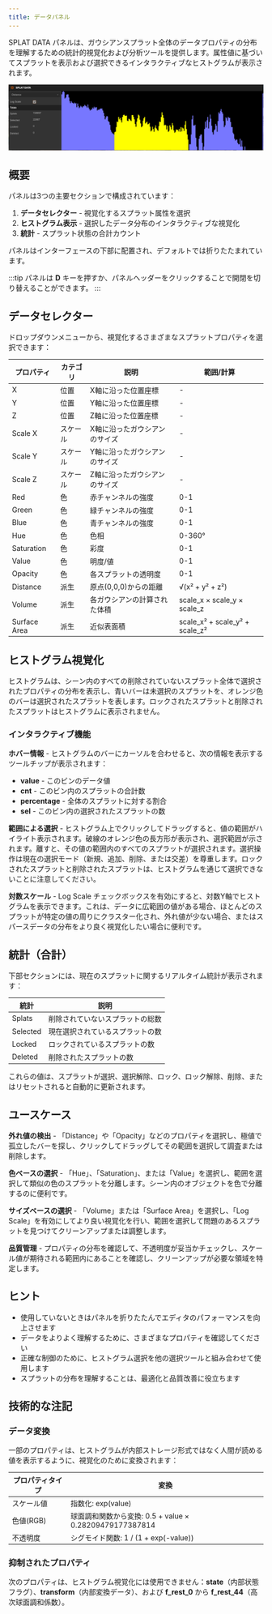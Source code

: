 ```yaml
---
title: データパネル
---
```


SPLAT DATA パネルは、ガウシアンスプラット全体のデータプロパティの分布を理解するための統計的視覚化および分析ツールを提供します。属性値に基づいてスプラットを表示および選択できるインタラクティブなヒストグラムが表示されます。

![SPLAT DATA Panel](/img/user-manual/gaussian-splatting/editing/supersplat/data-panel.png)

## 概要

パネルは3つの主要セクションで構成されています：

1. **データセレクター** - 視覚化するスプラット属性を選択
2. **ヒストグラム表示** - 選択したデータ分布のインタラクティブな視覚化
3. **統計** - スプラット状態の合計カウント

パネルはインターフェースの下部に配置され、デフォルトでは折りたたまれています。

:::tip
パネルは **D** キーを押すか、パネルヘッダーをクリックすることで開閉を切り替えることができます。
:::

## データセレクター

ドロップダウンメニューから、視覚化するさまざまなスプラットプロパティを選択できます：

| プロパティ | カテゴリ | 説明 | 範囲/計算 |
|----------|----------|-------------|-------------------|
| X | 位置 | X軸に沿った位置座標 | - |
| Y | 位置 | Y軸に沿った位置座標 | - |
| Z | 位置 | Z軸に沿った位置座標 | - |
| Scale X | スケール | X軸に沿ったガウシアンのサイズ | - |
| Scale Y | スケール | Y軸に沿ったガウシアンのサイズ | - |
| Scale Z | スケール | Z軸に沿ったガウシアンのサイズ | - |
| Red | 色 | 赤チャンネルの強度 | 0-1 |
| Green | 色 | 緑チャンネルの強度 | 0-1 |
| Blue | 色 | 青チャンネルの強度 | 0-1 |
| Hue | 色 | 色相 | 0-360° |
| Saturation | 色 | 彩度 | 0-1 |
| Value | 色 | 明度/値 | 0-1 |
| Opacity | 色 | 各スプラットの透明度 | 0-1 |
| Distance | 派生 | 原点(0,0,0)からの距離 | √(x² + y² + z²) |
| Volume | 派生 | 各ガウシアンの計算された体積 | scale_x × scale_y × scale_z |
| Surface Area | 派生 | 近似表面積 | scale_x² + scale_y² + scale_z² |

## ヒストグラム視覚化

ヒストグラムは、シーン内のすべての削除されていないスプラット全体で選択されたプロパティの分布を表示し、青いバーは未選択のスプラットを、オレンジ色のバーは選択されたスプラットを表します。ロックされたスプラットと削除されたスプラットはヒストグラムに表示されません。

### インタラクティブ機能

**ホバー情報** - ヒストグラムのバーにカーソルを合わせると、次の情報を表示するツールチップが表示されます：

- **value** - このビンのデータ値
- **cnt** - このビン内のスプラットの合計数
- **percentage** - 全体のスプラットに対する割合
- **sel** - このビン内の選択されたスプラットの数

**範囲による選択** - ヒストグラム上でクリックしてドラッグすると、値の範囲がハイライト表示されます。破線のオレンジ色の長方形が表示され、選択範囲が示されます。離すと、その値の範囲内のすべてのスプラットが選択されます。選択操作は現在の選択モード（新規、追加、削除、または交差）を尊重します。ロックされたスプラットと削除されたスプラットは、ヒストグラムを通じて選択できないことに注意してください。

**対数スケール** - Log Scale チェックボックスを有効にすると、対数Y軸でヒストグラムを表示できます。これは、データに広範囲の値がある場合、ほとんどのスプラットが特定の値の周りにクラスター化され、外れ値が少ない場合、またはスパースデータの分布をより良く視覚化したい場合に便利です。

## 統計（合計）

下部セクションには、現在のスプラットに関するリアルタイム統計が表示されます：

| 統計 | 説明 |
|-----------|-------------|
| Splats | 削除されていないスプラットの総数 |
| Selected | 現在選択されているスプラットの数 |
| Locked | ロックされているスプラットの数 |
| Deleted | 削除されたスプラットの数 |

これらの値は、スプラットが選択、選択解除、ロック、ロック解除、削除、またはリセットされると自動的に更新されます。

## ユースケース

**外れ値の検出** - 「Distance」や「Opacity」などのプロパティを選択し、極値で孤立したバーを探し、クリックしてドラッグしてその範囲を選択して調査または削除します。

**色ベースの選択** - 「Hue」、「Saturation」、または「Value」を選択し、範囲を選択して類似の色のスプラットを分離します。シーン内のオブジェクトを色で分離するのに便利です。

**サイズベースの選択** - 「Volume」または「Surface Area」を選択し、「Log Scale」を有効にしてより良い視覚化を行い、範囲を選択して問題のあるスプラットを見つけてクリーンアップまたは調整します。

**品質管理** - プロパティの分布を確認して、不透明度が妥当かチェックし、スケール値が期待される範囲内にあることを確認し、クリーンアップが必要な領域を特定します。

## ヒント

- 使用していないときはパネルを折りたたんでエディタのパフォーマンスを向上させます
- データをよりよく理解するために、さまざまなプロパティを確認してください
- 正確な制御のために、ヒストグラム選択を他の選択ツールと組み合わせて使用します
- スプラットの分布を理解することは、最適化と品質改善に役立ちます

## 技術的な注記

### データ変換

一部のプロパティは、ヒストグラムが内部ストレージ形式ではなく人間が読める値を表示するように、視覚化のために変換されます：

| プロパティタイプ | 変換 |
|---------------|----------------|
| スケール値 | 指数化: exp(value) |
| 色値(RGB) | 球面調和関数から変換: 0.5 + value × 0.28209479177387814 |
| 不透明度 | シグモイド関数: 1 / (1 + exp(-value)) |

### 抑制されたプロパティ

次のプロパティは、ヒストグラム視覚化には使用できません：**state**（内部状態フラグ）、**transform**（内部変換データ）、および **f_rest_0** から **f_rest_44**（高次球面調和係数）。
